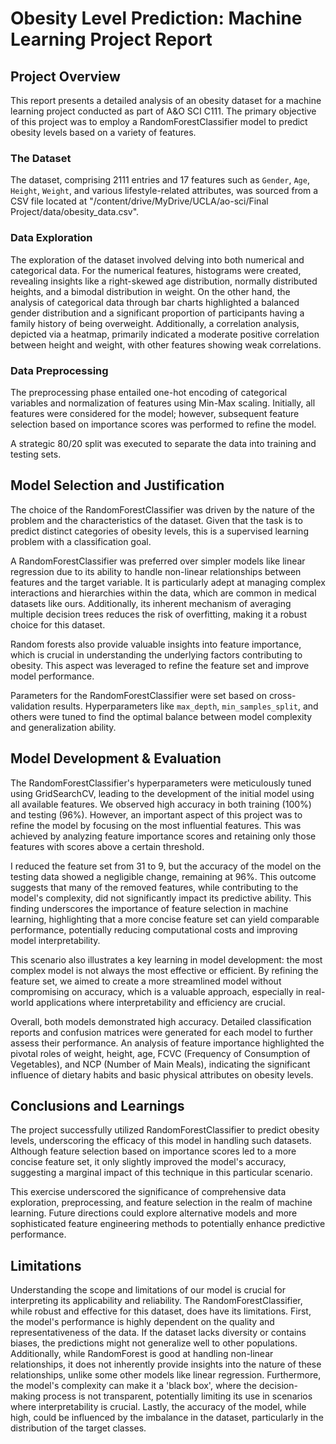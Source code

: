 # Obesity Level Prediction: Machine Learning Project Report

## Project Overview

This report presents a detailed analysis of an obesity dataset for a machine learning project conducted as part of A&O SCI C111. The primary objective of this project was to employ a RandomForestClassifier model to predict obesity levels based on a variety of features.

### The Dataset

The dataset, comprising 2111 entries and 17 features such as `Gender`, `Age`, `Height`, `Weight`, and various lifestyle-related attributes, was sourced from a CSV file located at "/content/drive/MyDrive/UCLA/ao-sci/Final Project/data/obesity_data.csv".

### Data Exploration

The exploration of the dataset involved delving into both numerical and categorical data. For the numerical features, histograms were created, revealing insights like a right-skewed age distribution, normally distributed heights, and a bimodal distribution in weight. On the other hand, the analysis of categorical data through bar charts highlighted a balanced gender distribution and a significant proportion of participants having a family history of being overweight. Additionally, a correlation analysis, depicted via a heatmap, primarily indicated a moderate positive correlation between height and weight, with other features showing weak correlations.

### Data Preprocessing

The preprocessing phase entailed one-hot encoding of categorical variables and normalization of features using Min-Max scaling. Initially, all features were considered for the model; however, subsequent feature selection based on importance scores was performed to refine the model.

A strategic 80/20 split was executed to separate the data into training and testing sets.

## Model Selection and Justification

The choice of the RandomForestClassifier was driven by the nature of the problem and the characteristics of the dataset. Given that the task is to predict distinct categories of obesity levels, this is a supervised learning problem with a classification goal.

A RandomForestClassifier was preferred over simpler models like linear regression due to its ability to handle non-linear relationships between features and the target variable. It is particularly adept at managing complex interactions and hierarchies within the data, which are common in medical datasets like ours. Additionally, its inherent mechanism of averaging multiple decision trees reduces the risk of overfitting, making it a robust choice for this dataset.

Random forests also provide valuable insights into feature importance, which is crucial in understanding the underlying factors contributing to obesity. This aspect was leveraged to refine the feature set and improve model performance.

Parameters for the RandomForestClassifier were set based on cross-validation results. Hyperparameters like `max_depth`, `min_samples_split`, and others were tuned to find the optimal balance between model complexity and generalization ability.

## Model Development & Evaluation

The RandomForestClassifier's hyperparameters were meticulously tuned using GridSearchCV, leading to the development of the initial model using all available features. We observed high accuracy in both training (100%) and testing (96%). However, an important aspect of this project was to refine the model by focusing on the most influential features. This was achieved by analyzing feature importance scores and retaining only those features with scores above a certain threshold.

I reduced the feature set from 31 to 9, but the accuracy of the model on the testing data showed a negligible change, remaining at 96%. This outcome suggests that many of the removed features, while contributing to the model's complexity, did not significantly impact its predictive ability. This finding underscores the importance of feature selection in machine learning, highlighting that a more concise feature set can yield comparable performance, potentially reducing computational costs and improving model interpretability.

This scenario also illustrates a key learning in model development: the most complex model is not always the most effective or efficient. By refining the feature set, we aimed to create a more streamlined model without compromising on accuracy, which is a valuable approach, especially in real-world applications where interpretability and efficiency are crucial.

Overall, both models demonstrated high accuracy. Detailed classification reports and confusion matrices were generated for each model to further assess their performance. An analysis of feature importance highlighted the pivotal roles of weight, height, age, FCVC (Frequency of Consumption of Vegetables), and NCP (Number of Main Meals), indicating the significant influence of dietary habits and basic physical attributes on obesity levels.

## Conclusions and Learnings

The project successfully utilized RandomForestClassifier to predict obesity levels, underscoring the efficacy of this model in handling such datasets. Although feature selection based on importance scores led to a more concise feature set, it only slightly improved the model's accuracy, suggesting a marginal impact of this technique in this particular scenario.

This exercise underscored the significance of comprehensive data exploration, preprocessing, and feature selection in the realm of machine learning. Future directions could explore alternative models and more sophisticated feature engineering methods to potentially enhance predictive performance.

## Limitations

Understanding the scope and limitations of our model is crucial for interpreting its applicability and reliability. The RandomForestClassifier, while robust and effective for this dataset, does have its limitations. First, the model's performance is highly dependent on the quality and representativeness of the data. If the dataset lacks diversity or contains biases, the predictions might not generalize well to other populations. Additionally, while RandomForest is good at handling non-linear relationships, it does not inherently provide insights into the nature of these relationships, unlike some other models like linear regression. Furthermore, the model's complexity can make it a 'black box', where the decision-making process is not transparent, potentially limiting its use in scenarios where interpretability is crucial. Lastly, the accuracy of the model, while high, could be influenced by the imbalance in the dataset, particularly in the distribution of the target classes.
